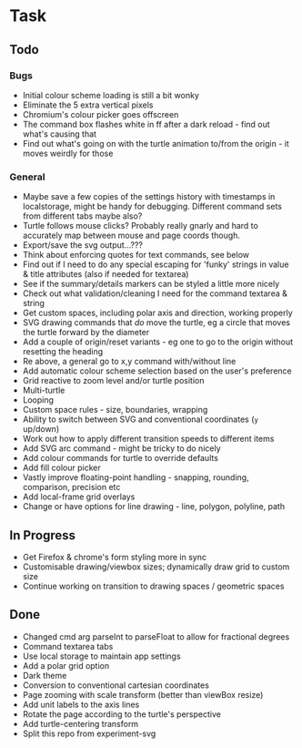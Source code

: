 Task
====


Todo
----

### Bugs

* Initial colour scheme loading is still a bit wonky
* Eliminate the 5 extra vertical pixels
* Chromium's colour picker goes offscreen
* The command box flashes white in ff after a dark reload - find out what's causing that
* Find out what's going on with the turtle animation to/from the origin - it moves weirdly for those


### General

* Maybe save a few copies of the settings history with timestamps in localstorage, might be handy for debugging. Different command sets from different tabs maybe also?
* Turtle follows mouse clicks? Probably really gnarly and hard to accurately map between mouse and page coords though.
* Export/save the svg output...???
* Think about enforcing quotes for text commands, see below
* Find out if I need to do any special escaping for 'funky' strings in value & title attributes (also if needed for textarea)
* See if the summary/details markers can be styled a little more nicely
* Check out what validation/cleaning I need for the command textarea & string
* Get custom spaces, including polar axis and direction, working properly
* SVG drawing commands that *do* move the turtle, eg a circle that moves the turtle forward by the diameter
* Add a couple of origin/reset variants - eg one to go to the origin without resetting the heading
* Re above, a general go to x,y command with/without line
* Add automatic colour scheme selection based on the user's preference
* Grid reactive to zoom level and/or turtle position
* Multi-turtle
* Looping
* Custom space rules - size, boundaries, wrapping
* Ability to switch between SVG and conventional coordinates (`y` up/down)
* Work out how to apply different transition speeds to different items
* Add SVG arc command - might be tricky to do nicely
* Add colour commands for turtle to override defaults
* Add fill colour picker
* Vastly improve floating-point handling - snapping, rounding, comparison, precision etc
* Add local-frame grid overlays
* Change or have options for line drawing - line, polygon, polyline, path



In Progress
-----------

* Get Firefox & chrome's form styling more in sync
* Customisable drawing/viewbox sizes; dynamically draw grid to custom size
* Continue working on transition to drawing spaces / geometric spaces


Done
----

* Changed cmd arg parseInt to parseFloat to allow for fractional degrees
* Command textarea tabs
* Use local storage to maintain app settings
* Add a polar grid option
* Dark theme
* Conversion to conventional cartesian coordinates
* Page zooming with scale transform (better than viewBox resize)
* Add unit labels to the axis lines
* Rotate the page according to the turtle's perspective
* Add turtle-centering transform
* Split this repo from experiment-svg


